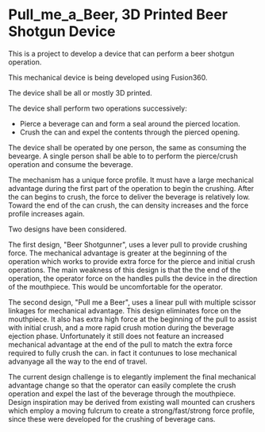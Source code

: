 # Pull_me_a_Beer, 3D Printed Beer Shotgun Device
This is a project to develop a device that can perform a beer shotgun operation.

This mechanical device is being developed using Fusion360.

 The device shall be all or mostly 3D printed.

The device shall perform two operations successively:
- Pierce a beverage can and form a seal around the pierced location.
- Crush the can and expel the contents through the pierced opening.

The device shall be operated by one person, the same as consuming the bevearge.
A single person shall be able to to perform the pierce/crush operation and consume the beverage. 

The mechanism has a unique force profile. It must have a large mechanical advantage during the first part of the operation to begin the crushing. After the can begins to crush, the force to deliver the beverage is relatively low. Toward the end of the can crush, the can density increases and the force profile increases again. 

Two designs have been considered.

The first design, "Beer Shotgunner", uses a lever pull to provide crushing force. The mechanical advantage is greater at the beginning of the operation which works to provide extra force for the pierce and initial crush operations. The main weakness of this design is that the the end of the operation, the operator force on the handles pulls the device in the direction of the mouthpiece. This would be uncomfortable for the operator.

The second design, "Pull me a Beer", uses a linear pull with multiple scissor linkages for mechanical advantage. This design eliminates force on the mouthpiece. It also has extra high force at the beginning of the pull to assist with initial crush, and a more rapid crush motion during the beverage ejection phase. Unfortunately it still does not feature an increased mechanical advantage at the end of the pull to match the extra force required to fully crush the can. in fact it contunues to lose mechanical advanyage all the way to the end of travel. 

The current design challenge is to elegantly implement the final mechanical advantage change so that the operator can easily complete the crush operation and expel the last of the beverage through the mouthpiece. Design inspiration may be derived from existing wall mounted can crushers which employ a moving fulcrum to create a strong/fast/strong force profile, since these were developed for the crushing of beverage cans. 




